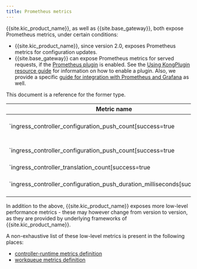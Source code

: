 ```yaml
---
title: Prometheus metrics
---
```


{{site.kic_product_name}}, as well as {{site.base_gateway}}, both expose Prometheus metrics, under certain conditions:

* {{site.kic_product_name}}, since version 2.0, exposes Prometheus metrics for configuration updates.
* {{site.base_gateway}} can expose Prometheus metrics for served requests, if the [Prometheus plugin][prom-plugin] is enabled. See the [Using KongPlugin resource guide][kongplugin-guide] for information on how to enable a plugin. Also, we provide a specific [guide for integration with Prometheus and Grafana][grafana-guide] as well.

This document is a reference for the former type.

| Metric name | Description |
|-------------|-------------|
| `ingress_controller_configuration_push_count[success=true|false][protocol=db-less|deck]{% if_version gte:2.7.x inline:true %}[failure_reason=conflict|network|other]{% endif_version %}` | Count of successful or failed configuration pushes to Kong. <br><br> `protocol` describes the configuration protocol in use, which can be `db-less` or `deck`. <br><br> `success` logs the status of configuration updates. If `success` is `false`, an unrecoverable error occurred.  If `success` is `true`, the push succeeded with no errors. {% if_version gte:2.7.x inline:true %}<br><br> `failure_reason` is populated in case of `success="false"` and describes the reason of failure: <br> * `conflict` - configuration conflict that requires manual fix, <br> * `network` - network related issues (e.g. Kong being offline), <br> * `other` - other issues (e.g. Kong reporting non-conflict error). {% endif_version %} |
| `ingress_controller_configuration_push_count[success=true|false][protocol=db-less|deck]` | Count of successful or failed configuration pushes to Kong. <br><br> `protocol` describes the configuration protocol in use, which can be `db-less` or `deck`. <br><br> `success` logs the status of configuration updates. If `success` is `false`, an unrecoverable error occurred.  If `success` is `true`, the push succeeded with no errors. |
| `ingress_controller_translation_count[success=true|false]` | Count of translations from Kubernetes state to Kong state. <br><br> `success` logs the status of configuration updates. If `success` is `false`, an unrecoverable error occurred.  If `success` is `true`, the translation succeeded with no errors. |
| `ingress_controller_configuration_push_duration_milliseconds[success=true|false][protocol=db-less|deck]` | The amount of time, in milliseconds, that it takes to push the configuration to Kong. <br><br> `protocol` describes the configuration protocol in use, which can be `db-less` or `deck`. <br><br> `success` logs the status of configuration updates. If `success` is `false`, an unrecoverable error occurred.  If `success` is `true`, the push succeeded with no errors. |

In addition to the above, {{site.kic_product_name}} exposes more low-level performance metrics - these may however change from version to version, as they are provided by underlying frameworks of {{site.kic_product_name}}.

A non-exhaustive list of these low-level metrics is present in the following places:
* [controller-runtime metrics definition](https://github.com/kubernetes-sigs/controller-runtime/blob/master/pkg/internal/controller/metrics/metrics.go)
* [workqueue metrics definition](https://github.com/kubernetes/component-base/blob/release-1.20/metrics/prometheus/workqueue/metrics.go#L29)

[kongplugin-guide]: /kubernetes-ingress-controller/{{page.kong_version}}/guides/using-kongplugin-resource/
[grafana-guide]: /kubernetes-ingress-controller/{{page.kong_version}}/guides/prometheus-grafana/
[prom-plugin]: /hub/kong-inc/prometheus/

